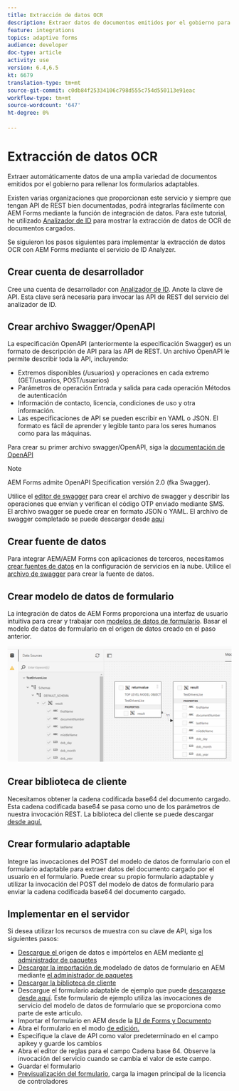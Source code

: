 ```yaml
---
title: Extracción de datos OCR
description: Extraer datos de documentos emitidos por el gobierno para rellenar formularios.
feature: integrations
topics: adaptive forms
audience: developer
doc-type: article
activity: use
version: 6.4,6.5
kt: 6679
translation-type: tm+mt
source-git-commit: c0db84f25334106c798d555c754d550113e91eac
workflow-type: tm+mt
source-wordcount: '647'
ht-degree: 0%

---
```




# Extracción de datos OCR

Extraer automáticamente datos de una amplia variedad de documentos emitidos por el gobierno para rellenar los formularios adaptables.

Existen varias organizaciones que proporcionan este servicio y siempre que tengan API de REST bien documentadas, podrá integrarlas fácilmente con AEM Forms mediante la función de integración de datos. Para este tutorial, he utilizado [Analizador de ID](https://www.idanalyzer.com/) para mostrar la extracción de datos de OCR de documentos cargados.

Se siguieron los pasos siguientes para implementar la extracción de datos OCR con AEM Forms mediante el servicio de ID Analyzer.

## Crear cuenta de desarrollador

Cree una cuenta de desarrollador con [Analizador de ID](https://portal.idanalyzer.com/signin.html). Anote la clave de API. Esta clave será necesaria para invocar las API de REST del servicio del analizador de ID.

## Crear archivo Swagger/OpenAPI

La especificación OpenAPI (anteriormente la especificación Swagger) es un formato de descripción de API para las API de REST. Un archivo OpenAPI le permite describir toda la API, incluyendo:

* Extremos disponibles (/usuarios) y operaciones en cada extremo (GET/usuarios, POST/usuarios)
* Parámetros de operación Entrada y salida para cada operación
Métodos de autenticación
* Información de contacto, licencia, condiciones de uso y otra información.
* Las especificaciones de API se pueden escribir en YAML o JSON. El formato es fácil de aprender y legible tanto para los seres humanos como para las máquinas.

Para crear su primer archivo swagger/OpenAPI, siga la [documentación de OpenAPI](https://swagger.io/docs/specification/2-0/basic-structure/)

>[!NOTE]
> AEM Forms admite OpenAPI Specification versión 2.0 (fka Swagger).

Utilice el [editor de swagger](https://editor.swagger.io/) para crear el archivo de swagger y describir las operaciones que envían y verifican el código OTP enviado mediante SMS. El archivo swagger se puede crear en formato JSON o YAML. El archivo de swagger completado se puede descargar desde [aquí](assets/drivers-license-swagger.zip)

## Crear fuente de datos

Para integrar AEM/AEM Forms con aplicaciones de terceros, necesitamos [crear fuentes de datos](https://docs.adobe.com/content/help/en/experience-manager-learn/forms/ic-web-channel-tutorial/parttwo.html) en la configuración de servicios en la nube. Utilice el [archivo de swagger](assets/drivers-license-swagger.zip) para crear la fuente de datos.

## Crear modelo de datos de formulario

La integración de datos de AEM Forms proporciona una interfaz de usuario intuitiva para crear y trabajar con [modelos de datos de formulario](https://docs.adobe.com/content/help/en/experience-manager-65/forms/form-data-model/create-form-data-models.html). Basar el modelo de datos de formulario en el origen de datos creado en el paso anterior.

![fdm](assets/test-dl-fdm.PNG)

## Crear biblioteca de cliente

Necesitamos obtener la cadena codificada base64 del documento cargado. Esta cadena codificada base64 se pasa como uno de los parámetros de nuestra invocación REST.
La biblioteca del cliente se puede descargar [desde aquí.](assets/drivers-license-client-lib.zip)

## Crear formulario adaptable

Integre las invocaciones del POST del modelo de datos de formulario con el formulario adaptable para extraer datos del documento cargado por el usuario en el formulario. Puede crear su propio formulario adaptable y utilizar la invocación del POST del modelo de datos de formulario para enviar la cadena codificada base64 del documento cargado.

## Implementar en el servidor

Si desea utilizar los recursos de muestra con su clave de API, siga los siguientes pasos:

* [Descargue el ](assets/drivers-license-source.zip) origen de datos e impórtelos en AEM mediante  [el administrador de paquetes](http://localhost:4502/crx/packmgr/index.jsp)
* [Descargar la importación de ](assets/drivers-license-fdm.zip) modelado de datos de formulario en AEM mediante  [el administrador de paquetes](http://localhost:4502/crx/packmgr/index.jsp)
* [Descargar la biblioteca de cliente](assets/drivers-license-client-lib.zip)
* Descargue el formulario adaptable de ejemplo que puede [descargarse desde aquí](assets/adaptive-form-dl.zip). Este formulario de ejemplo utiliza las invocaciones de servicio del modelo de datos de formulario que se proporciona como parte de este artículo.
* Importar el formulario en AEM desde la [IU de Forms y Documento](http://localhost:4502/aem/forms.html/content/dam/formsanddocuments)
* Abra el formulario en el modo [de edición.](http://localhost:4502/editor.html/content/forms/af/driverslicenseandpassport.html)
* Especifique la clave de API como valor predeterminado en el campo apikey y guarde los cambios
* Abra el editor de reglas para el campo Cadena base 64. Observe la invocación del servicio cuando se cambia el valor de este campo.
* Guardar el formulario
* [Previsualización del formulario](http://localhost:4502/content/dam/formsanddocuments/driverslicenseandpassport/jcr:content?wcmmode=disabled), carga la imagen principal de la licencia de controladores


